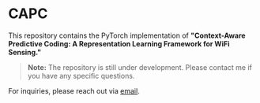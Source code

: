 
# CAPC

This repository contains the PyTorch implementation of **"Context-Aware Predictive Coding: A Representation Learning Framework for WiFi Sensing."**

> **Note:** The repository is still under development. Please contact me if you have any specific questions.

For inquiries, please reach out via [email](mailto:bornab@yorku.ca).
